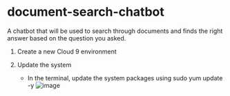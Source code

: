 # document-search-chatbot
A chatbot that will be used to search through documents and finds the right answer based on the question you asked.


1. Create a new Cloud 9 environment

2. Update the system
   * In the terminal, update the system packages using sudo yum update -y
   ![image](https://github.com/trintambogo/document-search-chatbot/assets/87088123/1865e9da-e689-40a9-add4-30c389b2b1db)



